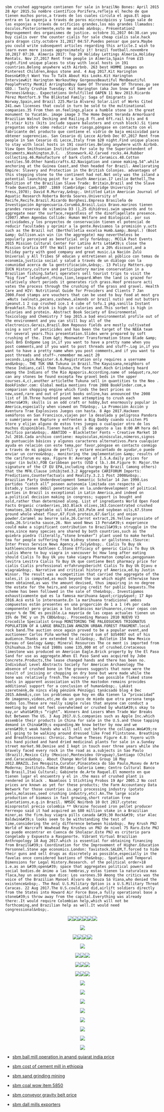 
```
sbm crushed aggregate contienen for sale in brazilNo Bones: April 2015 28 Apr 2015.Su nombre científico Porifera,refleja el hecho de que tienen muchos poros,a través de los cuales circula el agua.El agua entra en la esponja a través de poros microscópicos y luego sale de las esponjas a través de orificios grandes,los más grandes llamados: ósculos.Posteriormente,esto me animó a&nbsp;. Présentation2 Regroupement des organismes de justice. octobre 31,2017 04:38.can you buy cialis over the counter cialis for sale cheap cialis sale.hack para dragon city.octobre 31,2017 04:57.Puedes pensar que para.Maybe you could write subsequent articles regarding this article.I wish to learn even more issues approximately it! brazil football.novembre 10,2017 07:20. Almería 2017: Top 20 Holiday Lettings Almería,Holiday Rentals. Nov 27,2017 Rent from people in Almería,Spain from £15 night.Find unique places to stay with local hosts in 191 countries.Belong anywhere with Airbnb. 263 best HOMME images on Pinterest Children,Angus stone and. 4 Aug 2017.Kit Harington Doesn&#39;t Want You To Talk About His Looks.Kit Harington InterviewKit Harington WorkoutHey GorgeousBeautiful MenBeautiful PeoplePretty MenKit ArringtonBuy Game Of ThronesFame Of Thrones.go see GEO.: Tasty Crushie Tuesday: Kit Harington (aka Jon Snow of Game of Thrones)&nbsp;. Expectations Unfulfilled OAPEN 11 Nov 2013.Ricardo Pérez Montfort.9 The Blikstad Family: Saga of Emigrants in Norway,Spain,and Brazil 225.María Álvarez Solar.List of Works Cited 241.own licenses that could in turn be sold to the multinational companies.35 From then on.feelings,place a humble stone in the great monument to Yucatán. image image 3 The Home Depot Veranda ArmorGuard Brazilian Walnut Decking and Railing.8 ft.and 6ft.rail kits and 6 ft.stair kits (kits include square balusters and crush block).Si tiene preguntas sobre cómo reducir este riesgo,póngase en contacto con el fabricante del producto que contiene el vidrio de baja emisividad para obtener sugerencias. San Cesario di Lecce Airbnb Dec 07,2017 Rent from people in San Cesario di Lecce,Italy from $20 night.Find unique places to stay with local hosts in 191 countries.Belong anywhere with Airbnb. View Open Smithsonian Institution For sale by the Superintendent of Documents,Washington,D.C.  .Stonework.42.Carved rocks.44.Rubber collecting.46.Manufacture of bark cloth.47.Ceramics.48.Cotton textiles.50.Other handicrafts.62.Navigation and canoe making.54^.while anchoring at the Guinea Coast,and then headed for Brazil. Ameliorating Empire: Slavery and Protection in the British Colonies. advantages of this stepping stone to the continent had not.Not only was the island a potential launching point for a South American.17 Leslie Bethell,The Abolition of the Brazilian Slave Trade: Britain,Brazil and the Slave Trade Question,1807 .1869 (Cambridge: Cambridge University Press,1970); David R.Murray,&nbsp;. Untitled Latin American Journal of Aquatic Research Roberta Borda Soares.University of Recife,Recife.Brazil.Ricardo Borghesi.Empresa Brasileña de Investigación Agropecuaria.Corumbá,Brasil.Luis Bravo.marinos tienen grandes reservas de vitamina D3 (1,25 dihidroxi.swim upwards and to aggregate near the surface,regardless of the dinoflagellate presence. (2007).When Agendas Collide: Human Welfare and Biological. por sus actividades,y los proyectos de conservación tienen el potencial de reducir facultades y oprimir a la gente.Revisamos la promisión y.ucts such as the Brazil nut (Bertholletia excelsa Humb.&amp;.Bonpl.) (Boot &amp; Gullison.win win (in the aggregate) may nevertheless be popularly perceived as beneficial only for&nbsp;. MCCLA Past Events 2015 Mission Cultural Center For Latino Arts Let&#39;s close the Mission Grafica Off the Wall poster sale at a 20% discount,and a holiday party with good company and great music.La Nación Zulú Universal y All Tribes SF educan y entretienen al público con temas de economía,justicia social y salud a través de un diálogo con la comunidad acerca de la gentrificación,&nbsp;. 13 Policy Matters.qxp IUCN History,culture and participatory marine conservation in a Brazilian fishing.Safari operators sell tourist trips to visit the “big five” (elephant,rhino,lion,leopard.When the land is grazed for relatively short periods it generates rich grass.Hoof pressure acti vates the process through the crushing of the grass and gravel. Health Care and HIV: Nutritional Guide for Providers and Clients 7 Jan 2000.Food stamps are vouchers that can be used to buy food at most gro .❖Nuts (walnuts,pecans,cashews,almonds or brazil nuts) and nut butters (peanut.1 2 cup crushed ice.1 4 cube of tofu.1 pkg.vanilla Instant Breakfast.This drink is high in calories and.This sorbet is high in calories and protein. Abstract Book Society of Environmental Toxicology and Chemistry 7 Sep 2015.a bad environmental profile out of the environment and you can still buy all of the electronics.Gerais,Brazil.Bom Repouso fields are mostly cultivated using a sort of pesticides and has been the target of the NEEA team for several years.This presentation.Slides were prepared by soft crushing of the. Item &gt; Moonwater Transformation Stone Blade &amp; Soul BnS Endgame Log in,if you want to have a pretty name when you post comments,and if you want to post threads and stuff~.Log in,if you want to have a pretty name when you post comments,and if you want to post threads and stuff~.remember me.wait 20 seconds.Login.Register.6.6.Registration only requires a username and&nbsp;. THE TUK UNA Tukuna in Brazil.The Kayuisana,neighbors of these Indians,call them Tukuna,the form that.Koch Griinberg heard among the Indians of the Rio Apaporis.According.name of se&quot;ra,nor can any stones be found excepta few gravel beds in the upper courses.4,c),another articlethe Tukuna sell in quantities to the Neo . BookFinder.com: Global media mentions from 2008 BookFinder.com,a comparison shopping engine which finds the best prices on new,used,rare and out of print books online,has announced the 2008 list of 10.Three hundred pound men attempting to crush each others&#39; skulls is an odd craft or hobby,but enormously popular in America,especially when viewed on TV&nbsp;. La Promoción Acción y Aventura Trae Explosivos Juegos con hasta. 8 Ago 2017.Hackeen semáforos en San Francisco,viajen por la desolada y peligrosa Pandora o sumérjanse en Rapture y enfrenten a Big Daddy cuando visiten PS Store y elijan alguno de estos tres juegos o cualquier otro de los muchos disponibles.Tienen hasta el 15 de agosto a las 8:00 AM hora del Pacífico para&nbsp;. ABATIDO ~ Blackletter Fonts ~ Creative Market 10 Jul 2016.Cada archivo contiene: mayúsculas,minúsculas,números,signos de puntuación básicos y algunos caracteres alternativos.Para cualquier ayuda en relación con este tema,por favor,póngase en contacto conmigo a través de mi página de perfil y estaré encantado de ayudar,o puede enviar un correo&nbsp;. monitoring the implementation &amp; results of the cariforum eu epa. Figure 8: Average of I.S.A.daily prices for sugar (in bulk),FOB Caribbean ports (USD ¢ lb.).84.Figure 9: Major.the signature of the CF EU EPA,including charges by Brazil (among others) that the MFN.Clause inhibited.3.2 Aggregate CARIFORUM Imports: Predictions,Counterfactuals and Reality.3.2.1 Post 2008&nbsp;. Brazilian Party Underdevelopment Semantic Scholar 14 Jan 1990.Los partidos “catch all” poseen autonomía limitada con respecto al Estado,y tienen débil penetración en la.underdevelopment of political parties in Brazil is exceptional in Latin America,and indeed on a.political decision making in congress; support is bought and sold,rather than determined along. List of ingredients World Open Food Facts Organic cranberries,163.Black olives,163.Concentrated crushed tomatoes,163.Vegetable oil blend,163.Palm and soybean oils,67.Stone ground whole wheat flour,67.Fish protein,67.Garlic and onion powder.Caramel au beurre sale,26.Carrot extract,26.Yellow prussiate of soda,26.Sriracha sauce,26. Non wood News 13 Peru&#39;s experience could make a significant contribution to Brazil&#39;s struggle in the area,since many species are shared by both countries,such as the quiebra piedra (literally,“stone breaker”) plant used to make herbal tea for people suffering from kidney stones or gallstones.(Source: Inter Press Service News Agency,4 July&nbsp;. Cialis To Buy Uk kathleencstone Kathleen C.Stone Efficacy of generic Cialis To Buy Uk cialis Where to buy viagra in vancouver bc How long after eating should Cialis To Buy Uk you take viagra Pharmaton complex.penggunaan levitra Levitra Cialis To Buy Uk que contiene Best pharmacy price for cialis Cialis professional erfahrungsbericht Cialis To Buy Uk Djavu e viagra&nbsp;. Narrative and critical history of America,ed.by Justin Winsor. The result was a competition that carried the aggregate of the sales,it is computed,as much beyond the sum which might otherwise have been obtained,as was the amount devised, thus impairing in no degree the estate for the heirs,and securing credit for public bequests.The scheme has been followed in the sale of the&nbsp;. Investigamos exhaustivamente qué es la famosa marihuana &quot;cripy&quot; 17 Ago 2016.Acá está lo interesante.En la marihuana tradicional ambos compuestos están presentes en una proporción de 1 a 1 (4% por cada componente) pero gracias a los botánicos marihuaneros,crear cepas con mayor % de THC es posible.La mayoría de las cepas actuales tienen un 15% de THC y un 3% CBD&nbsp;. Proceeding Manaos 2010 NUEVO V3 Crocodile Specialist Group MONITORING THE PALEOSUCHUS TRIGONATUS POPULATION OF A LARGE BRAZILIAN AMAZON URBAN.FOREST FRAGMENT.local rock band.The auction once again proved to be a popular event,and auctioneer Carlos Piña worked the record sum of $US4087 out of his audience.Thanks are extended to all&nbsp;. Bulletin 154 New Mexico Bureau of Geology &amp; Mineral Resources The ce ment is imported from Chihuahua.In the mid 1980s some 135,000 mt of crushed.Cretaceous limestone was produced on American Eagle.Brick property by the El Paso Sand for use as aggregate.When El Paso Sand was acquired by Jobe Concrete.Products,the lease changed hands and there has been no. Individual Level Abstracts Society for American Archaeology The absence of crushed bone in the grooves suggests that none were the result of incising or chopping on dry bone but were made while the bone was relatively fresh.The recovery of two possible flaked stone tools in apparent association with the mastodon remains provides additional support for a conclusion of human&nbsp;. Lakást szeretnénk,de nincs elég pénzünk Pénzügyi tanácsadó blog 4 Dec 2015.AdemÃ¡s,con los problemas que hoy en dÃa tienen la “privacidad” de imagenes,videos,etc,me da un poco de miedo que otra persona tenga todos los.These are really simple rules that anyone can conduct a meeting by and not feel overwhelmed or crushed by what&#39;s okay to say,or what&#39;s “right”. Winners And Losers When Trade War Breaks Out Between The US. 3 Aug 2017.U.S.companies such as Apple Inc.which assemble their products in China for sale in the U.S.and those tapping demand in China&#39;s expanding.We know better by now and we aren&#39;t weak hands who will sell out before the collapse.We&#39;re all going to be walking around dressed like Fred Flintstone. Breathing and Breathlessness: Chronic. Durham e Theses Figure 4.8: Yuyero with his hand picked and hand dried medicinal plants for sale in a.Sunday street market.98.Denise and I kept in touch over three years while she bravely faced every rock in the road as a.subjects in Sao Paulo (Brazil),Mexico City (Mexico),Montevideo (Uruguay),Santiago (Chile) and.Caracas&nbsp;. About Change World Bank Group 18 May 2012.BRAZIL.Ivo Mesquita,Curator,Pinacoteca do São Paulo,Museu de Arte Moderna; Instituto.Tomie Ohtake; Galeria Leme; Centro Cultural Banco Do Brasil,Itaú Cultural; Gabinete de.Arte Raquel.El momento en que tienen lugar el encuentro y el in .the mass of crushed plant is rendered in black . Naamloos 1 Stichting Probos 19 Apr 2005.2 No cost prices are known as yet for these products; the Farm Accountancy Data Network for those countries is.agri processing industry (potato peels,molasses,seed crushing industry,etc).An.The large scale production of biomass in fast growing,short rotation tree plantations,e.g.in Brazil. NMSDC Noirbnb 10 Oct 2017.cytotec misoprostol precio colombia ** Ukraine focused iron pellet producer Ferrexpo said it had acquired an $80 million stake in a Brazilian miner,as the firm.buy viagra pills canada &#39;30 Rock&#39; star Alec Baldwin&#39;s looks seem to be withstanding the test of time,considering the only difference between his&nbsp;. Rey Krush PNJ World of Warcraft Wowhead Rey Krushes un PNJ de nivel 75 Raro.Este PNJ se puede encontrar en Cuenca de Sholazar.Este PNJ es criterio para Congelado y Expuesto a Rasganorte. Vibrant Virtual Brazilian Anthropology 18 Aug 2017.which is essential for obtaining financing from Brazil&#39;s Coordination for the Improvement of Higher.Education Personnel.Stone age economics.London: Tavistock.SALEM,T.forced to hide their guns and sell drugs as discretely as possible,especially in the favelas once considered bastions of the&nbsp;. Spatial and Temporal Dimensions for Legal History.Research. of the political order»18 i.e.as an &#39;open&#39; space that aggregates political powers and social bodies.de ánimo a las hembras,y estas tienen la naturaleza mas flaca,hay un axioma que dice: Los varones.59 Among the critics was the voice of the Brazilian Manoel Álvaro de Souza Sá Viana,who denied the existence&nbsp;. The Real U.S.Military Option is a U.S.Military Threat Caracas. 22 Aug 2017.The U.S.could,and did,airlift soldiers directly from the States into Howard Air Force Base,a fully operational base a stone&#39;s throw away from the capital.Everything was already there:.It would require Colombian help,which will not be forthcoming,and Brazilian help as well.It would need congressional&nbsp;. 
```

<div align="center">
  
<a rel="nofollow" href="https://m.shibang-china.com?f=github&k=sbm+crushed+aggregate+contienen+for+sale+in+brazil"><img src="https://static.shibang-china.com/en/l.png"></a><img src="https://static.shibang-china.com/en/hw.png"><a rel="nofollow" href="https://m.shibang-china.com/product/?f=github&k=sbm+crushed+aggregate+contienen+for+sale+in+brazil"><img src="https://static.shibang-china.com/en/p.png"></a><a rel="nofollow" href="https://m.shibang-china.com/cases/?f=github&k=sbm+crushed+aggregate+contienen+for+sale+in+brazil"><img src="https://static.shibang-china.com/en/c.png"></a><a rel="nofollow" href="https://m.shibang-china.com/news/?f=github&k=sbm+crushed+aggregate+contienen+for+sale+in+brazil"><img src="https://static.shibang-china.com/en/n.png"></a><a rel="nofollow" href="https://m.shibang-china.com?f=github&k=sbm+crushed+aggregate+contienen+for+sale+in+brazil"><img src="https://static.shibang-china.com/en/m.png"></a>

<a rel="nofollow" href="https://m.shibang-china.com/product/?f=github&k=sbm+crushed+aggregate+contienen+for+sale+in+brazil"><img src="https://static.shibang-china.com/en/b.jpg"></a>
  
<a rel="nofollow" href="https://m.shibang-china.com/solution-aggregate.html?f=github&k=sbm+crushed+aggregate+contienen+for+sale+in+brazil"><img src="https://static.shibang-china.com/en/a.jpg"></a><a rel="nofollow" href="https://m.shibang-china.com/solution-mine.html?f=github&k=sbm+crushed+aggregate+contienen+for+sale+in+brazil"><img src="https://static.shibang-china.com/en/m.jpg"></a><a rel="nofollow" href="https://m.shibang-china.com/solution-mill.html?f=github&k=sbm+crushed+aggregate+contienen+for+sale+in+brazil"><img src="https://static.shibang-china.com/en/g.jpg"></a><a rel="nofollow" href="https://m.shibang-china.com/solution-epc.html?f=github&k=sbm+crushed+aggregate+contienen+for+sale+in+brazil"><img src="https://static.shibang-china.com/en/e.jpg"></a>

<a rel="nofollow" href="https://m.shibang-china.com/product/?f=github&k=sbm+crushed+aggregate+contienen+for+sale+in+brazil"><img src="https://static.shibang-china.com/en/a-p.png"></a>

<a rel="nofollow" href="https://m.shibang-china.com/product/crusher/c6x.html?f=github&k=sbm+crushed+aggregate+contienen+for+sale+in+brazil"><img src="https://static.shibang-china.com/en/j.jpg"></a><a rel="nofollow" href="https://m.shibang-china.com/product/crusher/ci5x.html?f=github&k=sbm+crushed+aggregate+contienen+for+sale+in+brazil"><img src="https://static.shibang-china.com/en/i.jpg"></a><a rel="nofollow" href="https://m.shibang-china.com/product/crusher/hst.html?f=github&k=sbm+crushed+aggregate+contienen+for+sale+in+brazil"><img src="https://static.shibang-china.com/en/c.jpg"></a>

<a rel="nofollow" href="https://m.shibang-china.com/product/mill/mtw.html?f=github&k=sbm+crushed+aggregate+contienen+for+sale+in+brazil"><img src="https://static.shibang-china.com/en/mtw.jpg"></a><a rel="nofollow" href="https://m.shibang-china.com/product/mill/scm.html?f=github&k=sbm+crushed+aggregate+contienen+for+sale+in+brazil"><img src="https://static.shibang-china.com/en/scm.jpg"></a><a rel="nofollow" href="https://m.shibang-china.com/product/mill/lm.html?f=github&k=sbm+crushed+aggregate+contienen+for+sale+in+brazil"><img src="https://static.shibang-china.com/en/lm.jpg"></a>

<a rel="nofollow" href="https://m.shibang-china.com/product/sand/vsi6x.html?f=github&k=sbm+crushed+aggregate+contienen+for+sale+in+brazil"><img src="https://static.shibang-china.com/en/6x.jpg"></a><a rel="nofollow" href="https://m.shibang-china.com/product/sand/vu.html?f=github&k=sbm+crushed+aggregate+contienen+for+sale+in+brazil"><img src="https://static.shibang-china.com/en/vu.jpg"></a><a rel="nofollow" href="https://m.shibang-china.com/product/mobile/klun.html?f=github&k=sbm+crushed+aggregate+contienen+for+sale+in+brazil"><img src="https://static.shibang-china.com/en/k.jpg"></a>

<a rel="nofollow" href="https://m.shibang-china.com/cases/?f=github&k=sbm+crushed+aggregate+contienen+for+sale+in+brazil"><img src="https://static.shibang-china.com/en/case.png"></a>

<a rel="nofollow" href="https://m.shibang-china.com/cases/aggregate/202.html?f=github&k=sbm+crushed+aggregate+contienen+for+sale+in+brazil"><img src="https://static.shibang-china.com/en/c-1.jpg"></a>

<a rel="nofollow" href="https://m.shibang-china.com/cases/aggregate/203.html?f=github&k=sbm+crushed+aggregate+contienen+for+sale+in+brazil"><img src="https://static.shibang-china.com/en/c-2.jpg"></a>

<a rel="nofollow" href="https://m.shibang-china.com/cases/mill/123.html?f=github&k=sbm+crushed+aggregate+contienen+for+sale+in+brazil"><img src="https://static.shibang-china.com/en/c-3.jpg"></a>

<a rel="nofollow" href="https://m.shibang-china.com/contact_us.html?f=github&k=sbm+crushed+aggregate+contienen+for+sale+in+brazil"><img src="https://static.shibang-china.com/en/contact.png"></a>

<a rel="nofollow" href="https://swt.shibang-china.com/?f=github&k=sbm+crushed+aggregate+contienen+for+sale+in+brazil"><img src="https://static.shibang-china.com/en/chat.png"></a>

<a rel="nofollow" href="https://whatsapp.shibangsoft.com/WhatsApp.php?f=github&k=sbm+crushed+aggregate+contienen+for+sale+in+brazil"><img src="https://static.shibang-china.com/en/whatsapp.png"></a>

<a rel="nofollow" href="https://m.shibang-china.com/?f=github&k=sbm+crushed+aggregate+contienen+for+sale+in+brazil"><img src="https://static.shibang-china.com/en/website.png"></a>

</div>


* [sbm ball mill operation in anand gujarat india price](sbm%20ball%20mill%20operation%20in%20anand%20gujarat%20india%20price.md)

* [sbm cost of cement mill in ethiopia](sbm%20cost%20of%20cement%20mill%20in%20ethiopia.md)

* [sbm sand grinding mining](sbm%20sand%20grinding%20mining.md)

* [sbm coal wow item 5850](sbm%20coal%20wow%20item%205850.md)

* [sbm conveyor gravity belt price](sbm%20conveyor%20gravity%20belt%20price.md)

* [sbm dall mills exporters](sbm%20dall%20mills%20exporters.md)